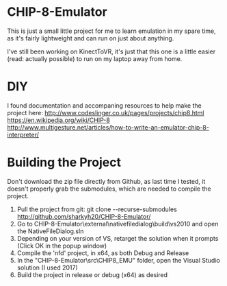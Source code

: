 # CHIP-8-Emulator
This is just a small little project for me to learn emulation in my spare time, as it's fairly lightweight and can run on just about anything.

I've still been working on KinectToVR, it's just that this one is a little easier (read: actually possible) to run on my laptop away from home.

# DIY
I found documentation and accompaning resources to help make the project here:
http://www.codeslinger.co.uk/pages/projects/chip8.html
https://en.wikipedia.org/wiki/CHIP-8
http://www.multigesture.net/articles/how-to-write-an-emulator-chip-8-interpreter/

# Building the Project
Don't download the zip file directly from Github, as last time I tested, it doesn't properly grab the submodules, which are needed to compile the project.

1. Pull the project from git: git clone --recurse-submodules http://github.com/sharkyh20/CHIP-8-Emulator/
1. Go to CHIP-8-Emulator\external\nativefiledialog\build\vs2010 and open the NativeFileDialog.sln
1. Depending on your version of VS, retarget the solution when it prompts (Click OK in the popup window)
1. Compile the 'nfd' project, in x64, as both Debug and Release
1. In the "CHIP-8-Emulator\src\CHIP8_EMU" folder, open the Visual Studio solution (I used 2017)
1. Build the project in release or debug (x64) as desired
